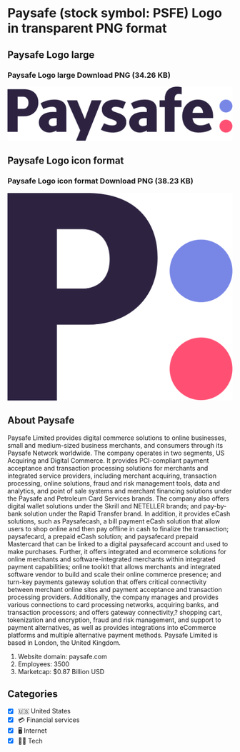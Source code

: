 # Paysafe (stock symbol: PSFE) Logo in transparent PNG format

## Paysafe Logo large

### Paysafe Logo large Download PNG (34.26 KB)

![Paysafe Logo large Download PNG (34.26 KB)](/img/orig/PSFE_BIG-1e75068c.png)

## Paysafe Logo icon format

### Paysafe Logo icon format Download PNG (38.23 KB)

![Paysafe Logo icon format Download PNG (38.23 KB)](/img/orig/PSFE-a907a540.png)

## About Paysafe

Paysafe Limited provides digital commerce solutions to online businesses, small and medium-sized business merchants, and consumers through its Paysafe Network worldwide. The company operates in two segments, US Acquiring and Digital Commerce. It provides PCI-compliant payment acceptance and transaction processing solutions for merchants and integrated service providers, including merchant acquiring, transaction processing, online solutions, fraud and risk management tools, data and analytics, and point of sale systems and merchant financing solutions under the Paysafe and Petroleum Card Services brands. The company also offers digital wallet solutions under the Skrill and NETELLER brands; and pay-by-bank solution under the Rapid Transfer brand. In addition, it provides eCash solutions, such as Paysafecash, a bill payment eCash solution that allow users to shop online and then pay offline in cash to finalize the transaction; paysafecard, a prepaid eCash solution; and paysafecard prepaid Mastercard that can be linked to a digital paysafecard account and used to make purchases. Further, it offers integrated and ecommerce solutions for online merchants and software-integrated merchants within integrated payment capabilities; online toolkit that allows merchants and integrated software vendor to build and scale their online commerce presence; and turn-key payments gateway solution that offers critical connectivity between merchant online sites and payment acceptance and transaction processing providers. Additionally, the company manages and provides various connections to card processing networks, acquiring banks, and transaction processors; and offers gateway connectivity,? shopping cart, tokenization and encryption, fraud and risk management, and support to payment alternatives, as well as provides integrations into eCommerce platforms and multiple alternative payment methods. Paysafe Limited is based in London, the United Kingdom.

1. Website domain: paysafe.com
2. Employees: 3500
3. Marketcap: $0.87 Billion USD


## Categories
- [x] 🇺🇸 United States
- [x] 💳 Financial services
- [x] 🖥️ Internet
- [x] 👩‍💻 Tech
